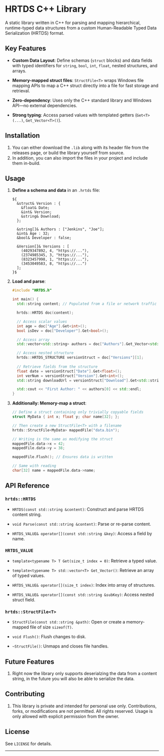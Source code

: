 # HRTDS C++ Library

A static library written in C++ for parsing and mapping hierarchical, runtime-typed data structures from a custom Human-Readable Typed Data Serialization (HRTDS) format.

## Key Features

-   **Custom Data Layout**: Define schemas (`struct` blocks) and data fields with typed identifiers for `string`, `bool`, `int`, `float`, nested structures, and arrays.
    
-   **Memory-mapped struct files**: `StructFile<T>` wraps Windows file mapping APIs to map a C++ struct directly into a file for fast storage and retrieval.
    
-   **Zero-dependency**: Uses only the C++ standard library and Windows API—no external dependencies.
    
-   **Strong typing**: Access parsed values with templated getters (`Get<T>(...)`, `Get_Vector<T>()`).
    

## Installation

1. You can either download the `.lib` along with its header file from the releases page, or build the library yourself from source. 
2. In addition, you can also import the files in your project and include them in-build.

## Usage

1.  **Define a schema and data** in an `.hrtds` file:
    
    ```text
    ${
      &struct& Version : {
        &float& Date;
        &int& Version;
        &string& Download;
      };
    
      &string[]& Authors : ["Jenkins", "Joe"];
      &int& Age : 32;
      &bool& Developer : false;
    
      &Version[]& Versions : [
        (4029347892, 4, "https://..."),
        (2374985345, 3, "https://..."),
        (8323457998, 1, "https://..."),
        (3453049583, 8, "https://...")
      ];
    }$
    
    ```
    
2.  **Load and parse**:
    
    ```cpp
    #include "HRTDS.h"
    
    int main() { 
      std::string content; // Populated from a file or network traffic
    
      hrtds::HRTDS doc(content);
    
      // Access scalar values
      int age = doc["Age"].Get<int>();
      bool isDev = doc["Developer"].Get<bool>();
    
      // Access array
      std::vector<std::string> authors = doc["Authors"].Get_Vector<std::string>();
    
      // Access nested structure
      hrtds::HRTDS_STRUCTURE versionStruct = doc["Versions"][1];
      
      // Retrieve fields from the structure
      float date = versionStruct["Date"].Get<float>();
      int verNum = versionStruct["Version"].Get<int>();
      std::string downloadUrl = versionStruct["Download"].Get<std::string>();
    
      std::cout << "First Author: " << authors[0] << std::endl;
    }
    
    ```
    
3.  **Additionally: Memory-map a struct**:
    
    ```cpp
    // Define a struct containing only trivially copyable fields
    struct MyData { int x; float y; char name[32]; };
    
    // Then create a new StructFile<T> with a filename
    hrtds::StructFile<MyData> mappedFile("data.bin");
    
    // Writing is the same as modifying the struct
    mappedFile.data->x = 42;
    mappedFile.data->y = 38;
    
    mappedFile.Flush(); // Ensures data is written
    
    // Same with reading
    char[32] name = mappedFile.data->name;
    
    ```
    

## API Reference

### `hrtds::HRTDS`

-   `HRTDS(const std::string &content)`: Construct and parse HRTDS content string.
    
-   `void Parse(const std::string &content)`: Parse or re-parse content.
    
-   `HRTDS_VALUE& operator[](const std::string &key)`: Access a field by name.
    

### `HRTDS_VALUE`

-   `template<typename T> T Get(size_t index = 0)`: Retrieve a typed value.
    
-   `template<typename T> std::vector<T> Get_Vector()`: Retrieve an array of typed values.
    
-   `HRTDS_VALUE& operator[](size_t index)`: Index into array of structures.
    
-   `HRTDS_VALUE& operator[](const std::string &subKey)`: Access nested struct field.
    

### `hrtds::StructFile<T>`

-   `StructFile(const std::string &path)`: Open or create a memory-mapped file of size `sizeof(T)`.
    
-   `void Flush()`: Flush changes to disk.
    
-   `~StructFile()`: Unmaps and closes file handles.
    
## Future Features

1. Right now the library only supports deserialzing the data from a content string, in the future you will also be able to serialize the data.

## Contributing

1.  This library is private and intended for personal use only. Contributions, forks, or modifications are not permitted. All rights reserved. Usage is only allowed with explicit permission from the owner.
    

## License

See `LICENSE` for details.

----------
